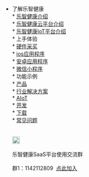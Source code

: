 * 了解乐智健康<br />    * [乐智健康介绍](/home/aboutus/introduce)<br />    * [乐智健康云平台介绍](/home/aboutus/introduce-cloud)<br />    * [乐智健康IoT平台介绍](/home/aboutus/introduce-iot)<br />* 上手体验<br />    * [硬件采买](/home/try/hardware-buy)<br />    * [ios应用程序](/home/try/ios)<br />    * [安卓应用程序](/home/try/android)<br />    * [微信小程序](/home/try/mini)<br />* 功能示例<br />* [产品](/product/README)<br />* [行业解决方案](/solution/README)<br />* [AIoT](/AIoT/README)<br />* [开发](/develop/README)<br />* [下载](/download/README)<br />* [常见问题](/FAQ/README)<br /><div class="contact-box"><br />  <div class="contact-item"><br />    <img src="//img-cdn-qiniu.dcloud.net.cn/uniapp/doc/qq@2x.png" width="20" height="20"/><br />    <div class="contact-smg"><br />       <div>乐智健康SaaS平台使用交流群</div><br />    <div>群1：1142112809 &nbsp;<a target="_blank" href="//shang.qq.com/wpa/qunwpa?idkey=fafdasfas">点此加入</a></div><br />    </div><br />  </div><br /></div>

